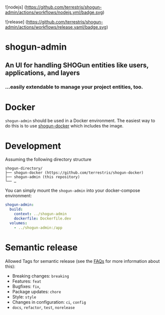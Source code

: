 ![nodejs]
(https://github.com/terrestris/shogun-admin/actions/workflows/nodejs.yml/badge.svg)

![release]
(https://github.com/terrestris/shogun-admin/actions/workflows/release.yaml/badge.svg)

# shogun-admin

## An UI for handling SHOGun entities like users, applications, and layers
### …easily extendable to manage your project entities, too.

# Docker

`shogun-admin` should be used in a Docker environment. The easiest way to do this is to use [shogun-docker](https://github.com/terrestris/shogun-docker) which includes the image.

# Development

Assuming the following directory structure

```
shogun-directory/
├── shogun-docker (https://github.com/terrestris/shogun-docker)
├── shogun-admin (this repository)
└── …
```

You can simply mount the `shogun-admin` into your docker-compose environment:

```yml
shogun-admin:
  build:
    context: ../shogun-admin
    dockerfile: Dockerfile.dev
  volumes:
    - ../shogun-admin:/app
```

# Semantic release

Allowed Tags for semantic release (see the [FAQs](https://github.com/semantic-release/semantic-release/blob/master/docs/support/FAQ.md) for more information about this):

- Breaking changes: `breaking`
- Features: `feat`
- Bugfixes: `fix`,
- Package updates: `chore`
- Style: `style`
- Changes in configuration: `ci`, `config`
- `docs`, `refactor`, `test`, `norelease`
